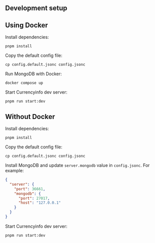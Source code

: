 ## Development setup

## Using Docker

Install dependencies:

```
pnpm install
```

Copy the default config file:

```
cp config.default.jsonc config.jsonc
```

Run MongoDB with Docker:

```
docker compose up
```

Start Currencyinfo dev server:

```
pnpm run start:dev
```

## Without Docker

Install dependencies:

```
pnpm install
```

Copy the default config file:

```
cp config.default.jsonc config.jsonc
```

Install MongoDB and update `server.mongodb` value in `config.jsonc`. For example:

```json
{
  "server": {
    "port": 36661,
    "mongodb": {
      "port": 27017,
      "host": "127.0.0.1"
    }
  }
}
```

Start Currencyinfo dev server:

```
pnpm run start:dev
```
